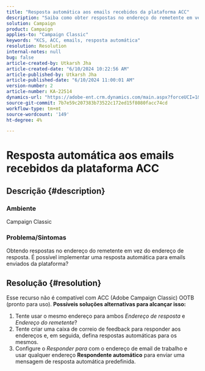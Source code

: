 ```yaml
---
title: "Resposta automática aos emails recebidos da plataforma ACC"
description: "Saiba como obter respostas no endereço do remetente em vez do endereço de resposta da plataforma do Adobe Campaign Classic."
solution: Campaign
product: Campaign
applies-to: "Campaign Classic"
keywords: "KCS, ACC, emails, resposta automática"
resolution: Resolution
internal-notes: null
bug: false
article-created-by: Utkarsh Jha
article-created-date: "6/10/2024 10:22:56 AM"
article-published-by: Utkarsh Jha
article-published-date: "6/10/2024 11:00:01 AM"
version-number: 2
article-number: KA-22514
dynamics-url: "https://adobe-ent.crm.dynamics.com/main.aspx?forceUCI=1&pagetype=entityrecord&etn=knowledgearticle&id=58d18766-1327-ef11-840a-6045bd026b83"
source-git-commit: 7b7e59c207383b73522c172ed15f8080facc74cd
workflow-type: tm+mt
source-wordcount: '149'
ht-degree: 4%

---
```


# Resposta automática aos emails recebidos da plataforma ACC

## Descrição {#description}


### <b>Ambiente</b>

Campaign Classic



### <b>Problema/Sintomas</b>

Obtendo respostas no endereço do remetente em vez do endereço de resposta. É possível implementar uma resposta automática para emails enviados da plataforma?


## Resolução {#resolution}


Esse recurso não é compatível com ACC (Adobe Campaign Classic) OOTB (pronto para uso).
<b>Possíveis soluções alternativas para alcançar isso:</b>
1. Tente usar o mesmo endereço para ambos *Endereço de resposta* e *Endereço do remetente*?
2. Tente criar uma caixa de correio de feedback para responder aos endereços e, em seguida, defina respostas automáticas para os mesmos.
3. Configure o *Responder para* com o endereço de email de trabalho e usar qualquer endereço <b>Respondente automático</b> para enviar uma mensagem de resposta automática predefinida.

